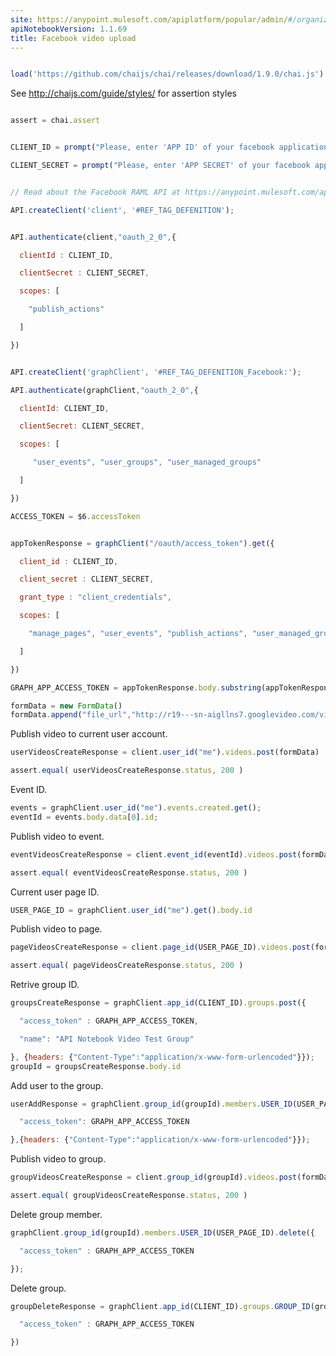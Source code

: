 ```yaml
---
site: https://anypoint.mulesoft.com/apiplatform/popular/admin/#/organizations/52560d3f-c37a-409d-9887-79e0a9a9ecff/dashboard/apis/15451/versions/27787/portal/pages/41352/edit
apiNotebookVersion: 1.1.69
title: Facebook video upload
---
```


```javascript

load('https://github.com/chaijs/chai/releases/download/1.9.0/chai.js')

```



See http://chaijs.com/guide/styles/ for assertion styles



```javascript

assert = chai.assert

```

```javascript

CLIENT_ID = prompt("Please, enter 'APP ID' of your facebook application.")

CLIENT_SECRET = prompt("Please, enter 'APP SECRET' of your facebook application.")

```

```javascript

// Read about the Facebook RAML API at https://anypoint.mulesoft.com/apiplatform/popular/admin/#/dashboard/apis/7965/versions/8129/contracts

API.createClient('client', '#REF_TAG_DEFENITION');

```

```javascript

API.authenticate(client,"oauth_2_0",{

  clientId : CLIENT_ID,

  clientSecret : CLIENT_SECRET,

  scopes: [

    "publish_actions"

  ]

})

```

```javascript

API.createClient('graphClient', '#REF_TAG_DEFENITION_Facebook:');

```

```javascript
API.authenticate(graphClient,"oauth_2_0",{

  clientId: CLIENT_ID,

  clientSecret: CLIENT_SECRET,

  scopes: [

     "user_events", "user_groups", "user_managed_groups"

  ]

})
```

```javascript
ACCESS_TOKEN = $6.accessToken
```

```javascript

appTokenResponse = graphClient("/oauth/access_token").get({

  client_id : CLIENT_ID,

  client_secret : CLIENT_SECRET,

  grant_type : "client_credentials",

  scopes: [

    "manage_pages", "user_events", "publish_actions", "user_managed_groups"

  ]

})
```

```javascript
GRAPH_APP_ACCESS_TOKEN = appTokenResponse.body.substring(appTokenResponse.body.indexOf("=")+1)
```

```javascript
formData = new FormData()
formData.append("file_url","http://r19---sn-aigllns7.googlevideo.com/videoplayback?mn=sn-aigllns7&mm=31&dur=0.000&id=o-AMhJ362XQcKNlGzoON7EHTLn-hc0qnRPoBmCS3ByJeHL&mv=m&source=youtube&ms=au&lmt=1429926415186769&key=yt5&ip=2a02%3A2498%3Ae000%3A85%3A45%3A%3A2&fexp=901816%2C9405191%2C9407141%2C9408142%2C9408420%2C9408710%2C9408859%2C9409208%2C9412469%2C9414929%2C9414967%2C9415171%2C9415430%2C9415435%2C9416126%2C952640&pl=32&sver=3&expire=1436188241&initcwndbps=2322500&upn=IWiXY_rDiGE&signature=5236B6691A8EBE1ACBC8E764FA2D3AF1100E937A.3B918155B0E41AC43F9977B6983272EF918FD12A&mime=video%2Fwebm&sparams=dur%2Cid%2Cinitcwndbps%2Cip%2Cipbits%2Citag%2Clmt%2Cmime%2Cmm%2Cmn%2Cms%2Cmv%2Cnh%2Cpl%2Cratebypass%2Csource%2Cupn%2Cexpire&ipbits=0&ratebypass=yes&itag=43&mt=1436166536&nh=IgpwcjAyLmxocjE0KgkxMjcuMC4wLjE&title=Dataloader+Delete")
```

Publish video to current user account.

```javascript
userVideosCreateResponse = client.user_id("me").videos.post(formData)
```

```javascript
assert.equal( userVideosCreateResponse.status, 200 )
```

Event ID.

```javascript
events = graphClient.user_id("me").events.created.get();
eventId = events.body.data[0].id;
```

Publish video to event.

```javascript
eventVideosCreateResponse = client.event_id(eventId).videos.post(formData)
```

```javascript
assert.equal( eventVideosCreateResponse.status, 200 )
```

Current user page ID.

```javascript
USER_PAGE_ID = graphClient.user_id("me").get().body.id
```

Publish video to page.

```javascript
pageVideosCreateResponse = client.page_id(USER_PAGE_ID).videos.post(formData)
```

```javascript
assert.equal( pageVideosCreateResponse.status, 200 )
```

Retrive group ID.

```javascript
groupsCreateResponse = graphClient.app_id(CLIENT_ID).groups.post({

  "access_token" : GRAPH_APP_ACCESS_TOKEN,

  "name": "API Notebook Video Test Group"

}, {headers: {"Content-Type":"application/x-www-form-urlencoded"}});
groupId = groupsCreateResponse.body.id
```

Add user to the group.

```javascript
userAddResponse = graphClient.group_id(groupId).members.USER_ID(USER_PAGE_ID).post({

  "access_token": GRAPH_APP_ACCESS_TOKEN

},{headers: {"Content-Type":"application/x-www-form-urlencoded"}});
```

Publish video to group.

```javascript
groupVideosCreateResponse = client.group_id(groupId).videos.post(formData)
```

```javascript
assert.equal( groupVideosCreateResponse.status, 200 )
```

Delete group member.

```javascript
graphClient.group_id(groupId).members.USER_ID(USER_PAGE_ID).delete({

  "access_token" : GRAPH_APP_ACCESS_TOKEN

});
```

Delete group.

```javascript
groupDeleteResponse = graphClient.app_id(CLIENT_ID).groups.GROUP_ID(groupId).delete({

  "access_token" : GRAPH_APP_ACCESS_TOKEN

})
```